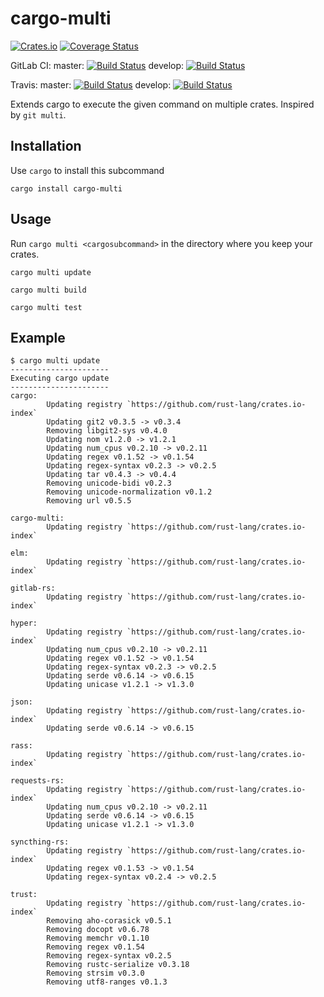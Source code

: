# cargo-multi
[![Crates.io](https://img.shields.io/crates/v/cargo-multi.svg?style=plastic)](http://crates.io/crates/cargo-multi)
[![Coverage Status](https://coveralls.io/repos/github/imp/cargo-multi/badge.svg?branch=master)](https://coveralls.io/github/imp/cargo-multi?branch=master)

GitLab CI:
master: [![Build Status](http://gitlab.com/imp/cargo-multi/badges/master/build.svg)](http://gitlab.com/imp/cargo-multi/pipelines)
develop: [![Build Status](http://gitlab.com/imp/cargo-multi/badges/develop/build.svg)](http://gitlab.com/imp/cargo-multi/pipelines)

Travis:
master: [![Build Status](https://img.shields.io/travis/imp/cargo-multi/master.svg?style=plastic)](https://travis-ci.org/imp/cargo-multi)
develop: [![Build Status](https://img.shields.io/travis/imp/cargo-multi/develop.svg?style=plastic)](https://travis-ci.org/imp/cargo-multi)

Extends cargo to execute the given command on multiple crates. Inspired by `git multi`.

## Installation
Use `cargo` to install this subcommand
```
cargo install cargo-multi
```

## Usage
Run `cargo multi <cargosubcommand>` in the directory where you keep your crates.
```
cargo multi update
```
```
cargo multi build
```
```
cargo multi test
```

## Example
```
$ cargo multi update
----------------------
Executing cargo update
----------------------
cargo:
        Updating registry `https://github.com/rust-lang/crates.io-index`
        Updating git2 v0.3.5 -> v0.3.4
        Removing libgit2-sys v0.4.0
        Updating nom v1.2.0 -> v1.2.1
        Updating num_cpus v0.2.10 -> v0.2.11
        Updating regex v0.1.52 -> v0.1.54
        Updating regex-syntax v0.2.3 -> v0.2.5
        Updating tar v0.4.3 -> v0.4.4
        Removing unicode-bidi v0.2.3
        Removing unicode-normalization v0.1.2
        Removing url v0.5.5

cargo-multi:
        Updating registry `https://github.com/rust-lang/crates.io-index`

elm:
        Updating registry `https://github.com/rust-lang/crates.io-index`

gitlab-rs:
        Updating registry `https://github.com/rust-lang/crates.io-index`

hyper:
        Updating registry `https://github.com/rust-lang/crates.io-index`
        Updating num_cpus v0.2.10 -> v0.2.11
        Updating regex v0.1.52 -> v0.1.54
        Updating regex-syntax v0.2.3 -> v0.2.5
        Updating serde v0.6.14 -> v0.6.15
        Updating unicase v1.2.1 -> v1.3.0

json:
        Updating registry `https://github.com/rust-lang/crates.io-index`
        Updating serde v0.6.14 -> v0.6.15

rass:
        Updating registry `https://github.com/rust-lang/crates.io-index`

requests-rs:
        Updating registry `https://github.com/rust-lang/crates.io-index`
        Updating num_cpus v0.2.10 -> v0.2.11
        Updating serde v0.6.14 -> v0.6.15
        Updating unicase v1.2.1 -> v1.3.0

syncthing-rs:
        Updating registry `https://github.com/rust-lang/crates.io-index`
        Updating regex v0.1.53 -> v0.1.54
        Updating regex-syntax v0.2.4 -> v0.2.5

trust:
        Updating registry `https://github.com/rust-lang/crates.io-index`
        Removing aho-corasick v0.5.1
        Removing docopt v0.6.78
        Removing memchr v0.1.10
        Removing regex v0.1.54
        Removing regex-syntax v0.2.5
        Removing rustc-serialize v0.3.18
        Removing strsim v0.3.0
        Removing utf8-ranges v0.1.3
```
